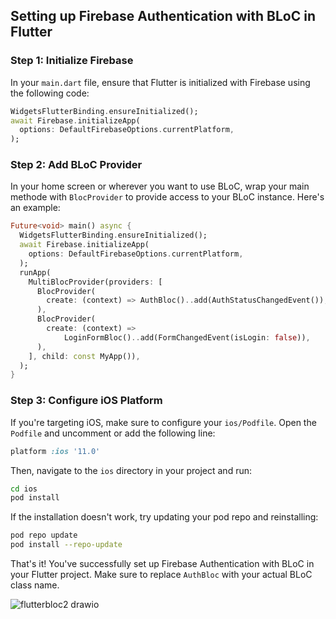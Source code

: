 ## Setting up Firebase Authentication with BLoC in Flutter

### Step 1: Initialize Firebase

In your `main.dart` file, ensure that Flutter is initialized with Firebase using the following code:

```dart
WidgetsFlutterBinding.ensureInitialized();
await Firebase.initializeApp(
  options: DefaultFirebaseOptions.currentPlatform,
);
```

### Step 2: Add BLoC Provider

In your home screen or wherever you want to use BLoC, wrap your main methode with `BlocProvider` to provide access to your BLoC instance. Here's an example:

```dart
Future<void> main() async {
  WidgetsFlutterBinding.ensureInitialized();
  await Firebase.initializeApp(
    options: DefaultFirebaseOptions.currentPlatform,
  );
  runApp(
    MultiBlocProvider(providers: [
      BlocProvider(
        create: (context) => AuthBloc()..add(AuthStatusChangedEvent()),
      ),
      BlocProvider(
        create: (context) =>
            LoginFormBloc()..add(FormChangedEvent(isLogin: false)),
      ),
    ], child: const MyApp()),
  );
}

```

### Step 3: Configure iOS Platform

If you're targeting iOS, make sure to configure your `ios/Podfile`. Open the `Podfile` and uncomment or add the following line:

```ruby
platform :ios '11.0'
```

Then, navigate to the `ios` directory in your project and run:

```bash
cd ios
pod install
```

If the installation doesn't work, try updating your pod repo and reinstalling:

```bash
pod repo update
pod install --repo-update
```

That's it! You've successfully set up Firebase Authentication with BLoC in your Flutter project. Make sure to replace `AuthBloc` with your actual BLoC class name.

![flutterbloc2 drawio](https://github.com/dinethsiriwardana/Flutter-With-Firebase-Auth-and-Bloc/assets/91774218/42be142b-b01b-4574-82bf-c856014c1b4e)

